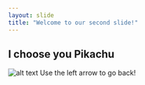 ```yaml
---
layout: slide
title: "Welcome to our second slide!"
---
```

## I choose you Pikachu
![alt text](https://i.kym-cdn.com/entries/icons/original/000/027/475/Screen_Shot_2018-10-25_at_11.02.15_AM.png "Pikachu scared meme")
Use the left arrow to go back!
